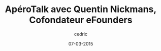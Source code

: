 ---
layout: video
title: "ApéroTalk avec Quentin Nickmans, Cofondateur eFounders "
author: cedric
date: 07-03-2015
youtube_slug: "7esHm3ZFDUw"
labels:
  - talk
thumbnail: 2015-03-07-aperotalk-quentin-nickmans-efounders.jpg
description: "En perpétuelle recherche de talents pour alimenter de nouveaux projets, Quentin Nickmans revient sur les origines et la vision de eFounders."
---
